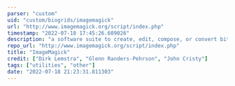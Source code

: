 ```yaml
---
parser: "custom"
uid: "custom/biogrids/imagemagick"
url: "http://www.imagemagick.org/script/index.php"
timestamp: "2022-07-18 17:45:26.609026"
description: "a software suite to create, edit, compose, or convert bitmap images."
repo_url: "http://www.imagemagick.org/script/index.php"
title: "ImageMagick"
credit: ["Dirk Lemstra", "Glenn Randers-Pehrson", "John Cristy"]
tags: ["utilities", "other"]
date: "2022-07-18 21:23:31.811303"
---
```


